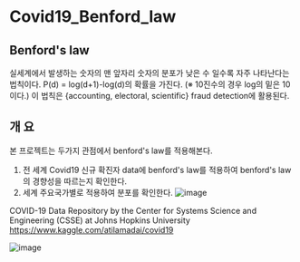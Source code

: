 # Covid19_Benford_law
## Benford's law
실세계에서 발생하는 숫자의 맨 앞자리 숫자의 분포가 낮은 수 일수록 자주 나타난다는 법칙이다.
P(d) = log(d+1)-log(d)의 확률을 가진다. (※ 10진수의 경우 log의 밑은 10이다.)
이 법칙은 {accounting, electoral, scientific} fraud detection에 활용된다.

## 개 요
본 프로젝트는 두가지 관점에서 benford's law를 적용해본다.
1. 전 세계 Covid19 신규 확진자 data에 benford's law를 적용하여 benford's law의 경향성을 따르는지 확인한다.
2. 세계 주요국가별로 적용하여 분포를 확인한다.
![image](https://user-images.githubusercontent.com/28197373/114300431-429d3580-9afb-11eb-9b65-da177c415a85.png)

COVID-19 Data Repository by the Center for Systems Science and Engineering (CSSE) at Johns Hopkins University
https://www.kaggle.com/atilamadai/covid19

![image](https://user-images.githubusercontent.com/28197373/114300385-07026b80-9afb-11eb-92e1-3e2a5b9a638b.png)
